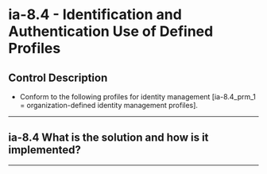 # ia-8.4 - Identification and Authentication Use of Defined Profiles

## Control Description

- Conform to the following profiles for identity management \[ia-8.4_prm_1 = organization-defined identity management profiles\].

______________________________________________________________________

## ia-8.4 What is the solution and how is it implemented?

______________________________________________________________________
